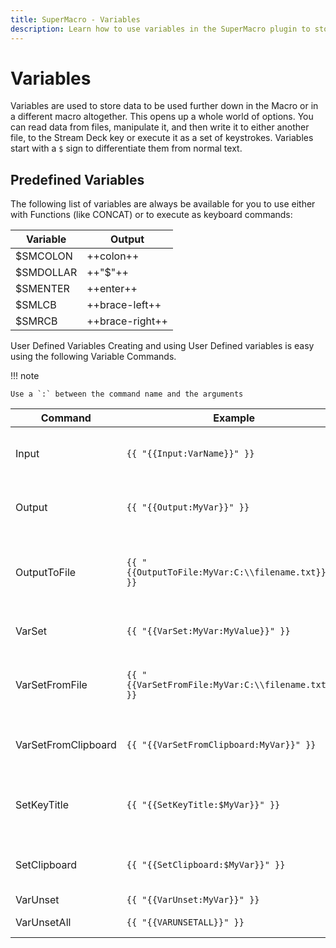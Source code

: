 ```yaml
---
title: SuperMacro - Variables
description: Learn how to use variables in the SuperMacro plugin to store and manipulate data for use further down in a the macro, or a different macro all together. Variables opens up a world of new possibilities for your SuperMacro's on the Stream Deck.
---
```


<!-- NOTE: To you, the Contributor!
    Ironically, the double-bracket syntax used in SuperMacro conflicts with a special Marco syntax we can use here.
    See custom-functions.md in the *root* of the repository for the workaround
-->

# Variables

Variables are used to store data to be used further down in the Macro or in a different macro altogether. This opens up a whole world of options. You can read data from files, manipulate it, and then write it to either another file, to the Stream Deck key or execute it as a set of keystrokes. Variables start with a `$` sign to differentiate them from normal text.

## Predefined Variables
The following list of variables are always be available for you to use either with Functions (like CONCAT) or to execute as keyboard commands:

<!-- 
https://facelessuser.github.io/pymdown-extensions/extensions/keys/
 -->

| Variable   | Output          |
|------------|-----------------|
| $SMCOLON   | ++colon++       |
| $SMDOLLAR  | ++"$"++         |
| $SMENTER   | ++enter++       |
| $SMLCB     | ++brace-left++  |
| $SMRCB     | ++brace-right++ |

User Defined Variables
Creating and using User Defined variables is easy using the following Variable Commands.

!!! note

    Use a `:` between the command name and the arguments

|Command|Example|Comment|
|-------|-------|-------|
Input | `{{ "{{Input:VarName}}" }}` |Get input from the user and store it in `VarName`. |
Output | `{{ "{{Output:MyVar}}" }}` | Output the input previously gathered into `MyVar`. |
OutputToFile | `{{ "{{OutputToFile:MyVar:C:\\filename.txt}}" }}` | Write the contents of the `MyVar` variable into `c:\filename.txt` file. |
VarSet | `{{ "{{VarSet:MyVar:MyValue}}" }}` | Set the value `MyValue` into `MyVar`. |
VarSetFromFile | `{{ "{{VarSetFromFile:MyVar:C:\\filename.txt}}" }}` | Read the contents of the file specified and store into `MyVar`. |
VarSetFromClipboard | `{{ "{{VarSetFromClipboard:MyVar}}" }}`	| Read the contents of the clipboard and store into `MyVar`. |
SetKeyTitle | `{{ "{{SetKeyTitle:$MyVar}}" }}` | Sets the text on the Stream Deck key to the contents of `MyVar`. |
SetClipboard | `{{ "{{SetClipboard:$MyVar}}" }}` | Sets the clipboard to the contents of `MyVar`. |
VarUnset | `{{ "{{VarUnset:MyVar}}" }}` | Clears `MyVar`. |
VarUnsetAll | `{{ "{{VARUNSETALL}}" }}` | Clears **all** variables. |